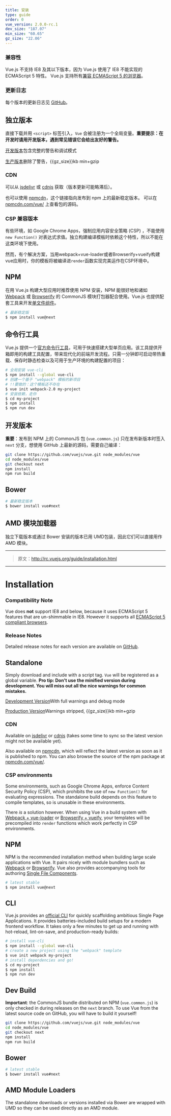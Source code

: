 ```yaml
---
title: 安装
type: guide
order: 0
vue_version: 2.0.0-rc.1
dev_size: "187.07"
min_size: "60.65"
gz_size: "22.06"
---
```


### 兼容性

Vue.js 不支持 IE8 及其以下版本，因为 Vue.js 使用了 IE8 不能实现的 ECMAScript 5 特性。 Vue.js 支持所有[兼容 ECMAScript 5 的浏览器](http://caniuse.com/#feat=es5)。

### 更新日志

每个版本的更新日志见 [GitHub](https://github.com/vuejs/vue/releases)。

## 独立版本

直接下载并用 `<script>` 标签引入，`Vue` 会被注册为一个全局变量。**重要提示：在开发时请用开发版本，遇到常见错误它会给出友好的警告。**

<div id="downloads">
<a class="button" href="http://rc.vuejs.org/js/vue.js" download>开发版本</a><span class="light info">包含完整的警告和调试模式</span>

<a class="button" href="http://rc.vuejs.org/js/vue.min.js" download>生产版本</a><span class="light info">删除了警告，{{gz_size}}kb min+gzip</span>
</div>

### CDN

可以从 [jsdelivr](http://cdn.jsdelivr.net/vue/2.0.0-rc.1/vue.min.js) 或 [cdnjs](http://cdnjs.cloudflare.com/ajax/libs/vue/2.0.0-rc.1/vue.min.js) 获取（版本更新可能略滞后）。

也可以使用 [npmcdn](https://npmcdn.com/vue@1.0.26/dist/vue.min.js)，这个链接指向发布到 npm 上的最新稳定版本。 可以在 [npmcdn.com/vue/](https://npmcdn.com/vue/) 上查看包的源码。
### CSP 兼容版本

有些环境，如 Google Chrome Apps，强制应用内容安全策略 (CSP) ，不能使用 `new Function()` 对表达式求值。独立构建编译模板时依赖这个特性，所以不能在这类环境下使用。

然而，有个解决方案，当用webpack+vue-loader或者Browserify+vueify构建vue应用时，你的模板将被编译进`render`函数实现完美运作在CSP环境中。

## NPM

在用 Vue.js 构建大型应用时推荐使用 NPM 安装，NPM 能很好地和诸如 [Webpack](http://webpack.github.io/) 或 [Browserify](http://browserify.org/) 的 CommonJS 模块打包器配合使用。Vue.js 也提供配套工具来开发[单文件组件](application.html#单文件组件)。

``` bash
# 最新稳定版
$ npm install vue@next
```

## 命令行工具

Vue.js 提供一个[官方命令行工具](https://github.com/vuejs/vue-cli)，可用于快速搭建大型单页应用。该工具提供开箱即用的构建工具配置，带来现代化的前端开发流程。只需一分钟即可启动带热重载、保存时静态检查以及可用于生产环境的构建配置的项目：

``` bash
# 全局安装 vue-cli
$ npm install --global vue-cli
# 创建一个基于 "webpack" 模板的新项目
# !!要做的：这个模板还不存在
$ vue init webpack-2.0 my-project
# 安装依赖，走你
$ cd my-project
$ npm install
$ npm run dev
```

## 开发版本

**重要**：发布到 NPM 上的 CommonJS 包 (`vue.common.js`) 只在发布新版本时签入 `next` 分支，想使用 GitHub 上最新的源码，需要自己编译：

``` bash
git clone https://github.com/vuejs/vue.git node_modules/vue
cd node_modules/vue
git checkout next
npm install
npm run build
```

## Bower

``` bash
# 最新稳定版本
$ bower install vue#next
```

## AMD 模块加载器

独立下载版本或通过 Bower 安装的版本已用 UMD包装，因此它们可以直接用作 AMD 模块。

***

> 原文：http://rc.vuejs.org/guide/installation.html

***

# Installation

### Compatibility Note

Vue does **not** support IE8 and below, because it uses ECMAScript 5 features that are un-shimmable in IE8. However it supports all [ECMAScript 5 compliant browsers](http://caniuse.com/#feat=es5).

### Release Notes

Detailed release notes for each version are available on [GitHub](https://github.com/vuejs/vue/releases).

## Standalone

Simply download and include with a script tag. `Vue` will be registered as a global variable. **Pro tip: Don't use the minified version during development. You will miss out all the nice warnings for common mistakes.**

<div id="downloads">
<a class="button" href="/js/vue.js" download>Development Version</a><span class="light info">With full warnings and debug mode</span>

<a class="button" href="/js/vue.min.js" download>Production Version</a><span class="light info">Warnings stripped, {{gz_size}}kb min+gzip</span>
</div>

### CDN

Available on [jsdelivr](//cdn.jsdelivr.net/vue/{{vue_version}}/vue.min.js) or [cdnjs](//cdnjs.cloudflare.com/ajax/libs/vue/{{vue_version}}/vue.min.js) (takes some time to sync so the latest version might not be available yet).

Also available on [npmcdn](https://npmcdn.com/vue/dist/vue.min.js), which will reflect the latest version as soon as it is published to npm. You can also browse the source of the npm package at [npmcdn.com/vue/](https://npmcdn.com/vue/).

### CSP environments

Some environments, such as Google Chrome Apps, enforce Content Security Policy (CSP), which prohibits the use of `new Function()` for evaluating expressions. The standalone build depends on this feature to compile templates, so is unusable in these environments.

There _is_ a solution however. When using Vue in a build system with [Webpack + vue-loader](https://github.com/vuejs-templates/webpack-simple-2.0) or [Browserify + vueify](https://github.com/vuejs-templates/browserify-simple-2.0), your templates will be precompiled into `render` functions which work perfectly in CSP environments.

## NPM

NPM is the recommended installation method when building large scale applications with Vue. It pairs nicely with module bundlers such as [Webpack](http://webpack.github.io/) or [Browserify](http://browserify.org/). Vue also provides accompanying tools for authoring [Single File Components](application.html#Single-File-Components).

``` bash
# latest stable
$ npm install vue@next
```

## CLI

Vue.js provides an [official CLI](https://github.com/vuejs/vue-cli) for quickly scaffolding ambitious Single Page Applications. It provides batteries-included build setups for a modern frontend workflow. It takes only a few minutes to get up and running with hot-reload, lint-on-save, and production-ready builds:

``` bash
# install vue-cli
$ npm install --global vue-cli
# create a new project using the "webpack" template
$ vue init webpack my-project
# install dependencies and go!
$ cd my-project
$ npm install
$ npm run dev
```

## Dev Build

**Important**: the CommonJS bundle distributed on NPM (`vue.common.js`) is only checked in during releases on the `next` branch. To use Vue from the latest source code on GitHub, you will have to build it yourself!

``` bash
git clone https://github.com/vuejs/vue.git node_modules/vue
cd node_modules/vue
git checkout next
npm install
npm run build
```

## Bower

``` bash
# latest stable
$ bower install vue#next
```

## AMD Module Loaders

The standalone downloads or versions installed via Bower are wrapped with UMD so they can be used directly as an AMD module.
